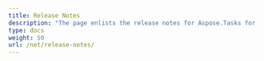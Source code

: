 ```yaml
---
title: Release Notes
description: "The page enlists the release notes for Aspose.Tasks for .NET."
type: docs
weight: 50
url: /net/release-notes/
---
```



